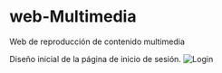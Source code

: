 # web-Multimedia
Web de reproducción de contenido multimedia 

Diseño inicial de la página de inicio de sesión.
![Login](https://user-images.githubusercontent.com/63822421/116591052-08e27200-a8e4-11eb-91bc-286d2830af92.JPG)

